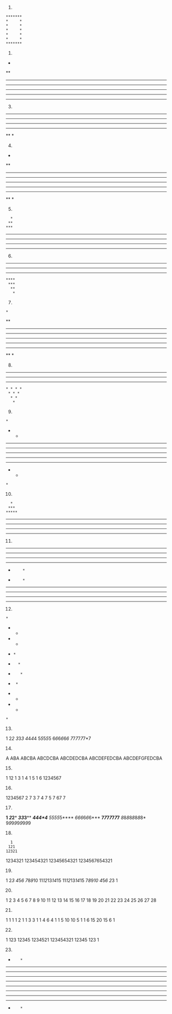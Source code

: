 1.

    *******
    *     *
    *     *
    *     *
    *     *
    *     *
    *******


1.

*
**
***
****
*****
******
*******

3.

******
*****
****
***
**
*

4.

*
**
***
****
*****
****
***
**
*

5.

      *
     **
    ***
   ****
  *****
 ******
*******

6.

 *******
  ******
   *****
    ****
     ***
      **
       *

 7.

    *
   **
  ***
 ****
*****
 ****
  ***
   **
    *

8.

 * * * * * * *
  * * * * * *
   * * * * *
    * * * *
     * * *
      * *
       *
       
9.

    *
   * *
  * * *
 * * * *
* * * * *
 * * * *
  * * *
   * *
    *

10.

      *
     ***
    *****
   *******
  *********
 ***********
*************

11.

***** *****
****   ****
***     ***
**       **
*         *
*         *
**       **
***     ***
****   ****
***** *****

12.

    *
   * *
  *   *
 *     *
*       *
*        *
 *      *
  *    *
   *  *
    *

13.

1
2*2
3*3*3
4*4*4*4
5*5*5*5*5
6*6*6*6*6*6
7*7*7*7*7*7*7

14.

A
ABA
ABCBA
ABCDCBA
ABCDEDCBA
ABCDEFEDCBA
ABCDEFGFEDCBA

15.

1
12
1 3
1  4
1   5
1    6
1234567

16.

1234567
2    7
3   7
4  7
5 7
67
7

17.

********1********
*******2*2*******
******3*3*3******
*****4*4*4*4*****
****5*5*5*5*5****
***6*6*6*6*6*6***
**7*7*7*7*7*7*7**
*8*8*8*8*8*8*8*8*
9*9*9*9*9*9*9*9*9

18.

      1
     121
    12321
   1234321
  123454321
 12345654321
1234567654321

19.

1
2*3
4*5*6
7*8*9*10
11*12*13*14*15
11*12*13*14*15
7*8*9*10
4*5*6
2*3
1

20.

1
2 3
4 5 6
7 8 9 10
11 12 13 14 15
16 17 18 19 20 21
22 23 24 25 26 27 28 

21.

1
1 1
1 2 1
1 3 3 1
1 4 6 4 1
1 5 10 10 5 1
1 6 15 20 15 6 1

22.

1
123
12345
1234521
123454321
12345
123
1

23.

*        *
**      **
***    ***
****  ****
**********
**********
****  ****
***    ***
**      **
*        *
